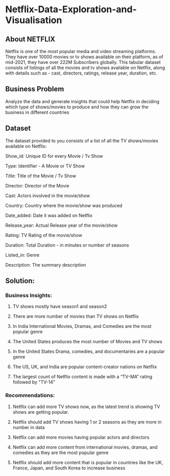 # Netflix-Data-Exploration-and-Visualisation

## About NETFLIX

Netflix is one of the most popular media and video streaming platforms. They have over 10000 movies or tv shows available on their platform, as of mid-2021, they have over 222M Subscribers globally. This tabular dataset consists of listings of all the movies and tv shows available on Netflix, along with details such as - cast, directors, ratings, release year, duration, etc.

## Business Problem

Analyze the data and generate insights that could help Netflix in deciding which type of shows/movies to produce and how they can grow the business in different countries

## Dataset

The dataset provided to you consists of a list of all the TV shows/movies available on Netflix:

Show_id: Unique ID for every Movie / Tv Show

Type: Identifier - A Movie or TV Show

Title: Title of the Movie / Tv Show

Director: Director of the Movie

Cast: Actors involved in the movie/show

Country: Country where the movie/show was produced

Date_added: Date it was added on Netflix

Release_year: Actual Release year of the movie/show

Rating: TV Rating of the movie/show

Duration: Total Duration - in minutes or number of seasons

Listed_in: Genre

Description: The summary description


## Solution:

### Business Insights:

1. TV shows mostly have season1 and season2

2. There are more number of movies than TV shows on Netflix
   
3. In India International Movies, Dramas, and Comedies are the most popular genre
   
4. The United States produces the most number of Movies and TV shows
   
5. In the United States Drama, comedies, and documentaries are a popular genre
    
6. The US, UK, and India are popular content-creator nations on Netflix
    
7. The largest count of Netflix content is made with a “TV-MA” rating followed by "TV-14"

### Recommendations:

1. Netflix can add more TV shows now, as the latest trend is showing TV shows are getting popular.
   
2. Netflix should add TV shows having 1 or 2 seasons as they are more in number in data
 
3. Netflix can add more movies having popular actors and directors
 
4. Netflix can add more content from international movies, dramas, and comedies as they are the most popular genre

5. Netflix should add more content that is popular in countries like the UK, France, Japan, and South Korea to increase business
    



